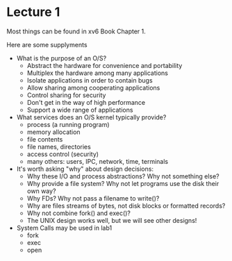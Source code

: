 # Lecture 1
Most things can be found in xv6 Book Chapter 1.

Here are some supplyments

* What is the purpose of an O/S?
  * Abstract the hardware for convenience and portability
  * Multiplex the hardware among many applications
  * Isolate applications in order to contain bugs
  * Allow sharing among cooperating applications
  * Control sharing for security
  * Don't get in the way of high performance
  * Support a wide range of applications
* What services does an O/S kernel typically provide?
  * process (a running program)
  * memory allocation
  * file contents
  * file names, directories
  * access control (security)
  * many others: users, IPC, network, time, terminals
* It's worth asking "why" about design decisions:
  * Why these I/O and process abstractions? Why not something else?
  * Why provide a file system? Why not let programs use the disk their own way?
  * Why FDs? Why not pass a filename to write()?
  * Why are files streams of bytes, not disk blocks or formatted records?
  * Why not combine fork() and exec()?
  * The UNIX design works well, but we will see other designs!
* System Calls may be used in lab1
  * fork
  * exec
  * open

